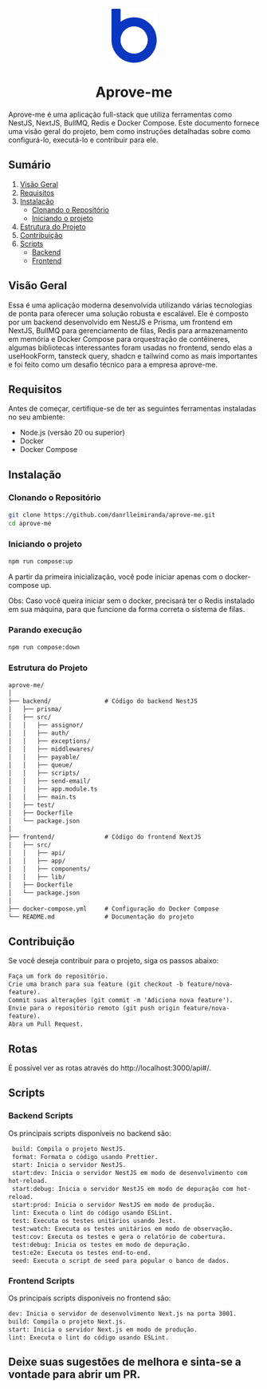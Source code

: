 <p align="center">
  <img src="./assets/logo-bankme.png" alt="Logo Bankme" width="91" height="108">
</p>
<h1 align="center">
  Aprove-me
</h1>



Aprove-me é uma aplicação full-stack que utiliza ferramentas como NestJS, NextJS, BullMQ, Redis e Docker Compose. Este documento fornece uma visão geral do projeto, bem como instruções detalhadas sobre como configurá-lo, executá-lo e contribuir para ele.

## Sumário

1. [Visão Geral](#visão-geral)
2. [Requisitos](#requisitos)
3. [Instalação](#instalação)
    - [Clonando o Repositório](#clonando-o-repositório)
    - [Iniciando o projeto](#iniciando-o-projeto)
4. [Estrutura do Projeto](#estrutura-do-projeto)
5. [Contribuição](#contribuição)
6. [Scripts](#scripts)
    - [Backend](#backend-scripts)
    - [Frontend](#frontend-scripts)


## Visão Geral

Essa é uma aplicação moderna desenvolvida utilizando várias tecnologias de ponta para oferecer uma solução robusta e escalável. Ele é composto por um backend desenvolvido em NestJS e Prisma, um frontend em NextJS, BullMQ para gerenciamento de filas, Redis para armazenamento em memória e Docker Compose para orquestração de contêineres, algumas bibliotecas interessantes foram usadas no frontend, sendo elas a useHookForm, tansteck query, shadcn e tailwind como as mais importantes e foi feito como um desafio técnico para a empresa aprove-me.

## Requisitos

Antes de começar, certifique-se de ter as seguintes ferramentas instaladas no seu ambiente:

- Node.js (versão 20 ou superior)
- Docker
- Docker Compose


## Instalação

### Clonando o Repositório

```sh
git clone https://github.com/danrlleimiranda/aprove-me.git
cd aprove-me
```


### Iniciando o projeto

```sh
npm run compose:up
```

A partir da primeira inicialização, você pode iniciar apenas com o docker-compose up.

Obs: Caso você queira iniciar sem o docker, precisará ter o Redis instalado em sua máquina, para que funcione da forma correta o sistema de filas.

### Parando execução

```sh
npm run compose:down
```

### Estrutura do Projeto

```
aprove-me/
│
├── backend/               # Código do backend NestJS
|   ├── prisma/
│   ├── src/
│   │   ├── assignor/
│   │   ├── auth/
│   │   ├── exceptions/
│   │   ├── middlewares/
│   │   ├── payable/
│   │   ├── queue/
│   │   ├── scripts/
│   │   ├── send-email/
│   │   ├── app.module.ts
│   │   ├── main.ts
│   ├── test/
│   ├── Dockerfile
│   └── package.json
│
├── frontend/              # Código do frontend NextJS
│   ├── src/
│   │   ├── api/
│   │   ├── app/
│   │   ├── components/
│   │   ├── lib/
│   ├── Dockerfile
│   └── package.json
│
├── docker-compose.yml     # Configuração do Docker Compose
└── README.md              # Documentação do projeto
```


## Contribuição
Se você deseja contribuir para o projeto, siga os passos abaixo:

```
Faça um fork do repositório.
Crie uma branch para sua feature (git checkout -b feature/nova-feature).
Commit suas alterações (git commit -m 'Adiciona nova feature').
Envie para o repositório remoto (git push origin feature/nova-feature).
Abra um Pull Request.
```

## Rotas

É possível ver as rotas através do http://localhost:3000/api#/.

## Scripts
### Backend Scripts

Os principais scripts disponíveis no backend são:

```
 build: Compila o projeto NestJS.
 format: Formata o código usando Prettier.
 start: Inicia o servidor NestJS.
 start:dev: Inicia o servidor NestJS em modo de desenvolvimento com hot-reload.
 start:debug: Inicia o servidor NestJS em modo de depuração com hot-reload.
 start:prod: Inicia o servidor NestJS em modo de produção.
 lint: Executa o lint do código usando ESLint.
 test: Executa os testes unitários usando Jest.
 test:watch: Executa os testes unitários em modo de observação.
 test:cov: Executa os testes e gera o relatório de cobertura.
 test:debug: Inicia os testes em modo de depuração.
 test:e2e: Executa os testes end-to-end.
 seed: Executa o script de seed para popular o banco de dados.
```


### Frontend Scripts
Os principais scripts disponíveis no frontend são:
```
dev: Inicia o servidor de desenvolvimento Next.js na porta 3001.
build: Compila o projeto Next.js.
start: Inicia o servidor Next.js em modo de produção.
lint: Executa o lint do código usando ESLint.
```


## Deixe suas sugestões de melhora e sinta-se a vontade para abrir um PR.
